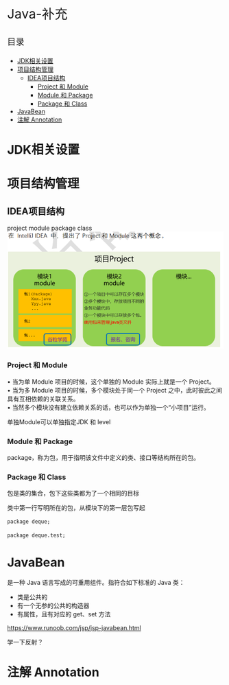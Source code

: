 <p style="font-size:30px;">Java-补充</p>
<p style="font-size:20px;">目录</p>
 
<!-- TOC -->

- [JDK相关设置](#jdk相关设置)
- [项目结构管理](#项目结构管理)
    - [IDEA项目结构](#idea项目结构)
        - [Project 和 Module](#project-和-module)
        - [Module 和 Package](#module-和-package)
        - [Package 和 Class](#package-和-class)
- [JavaBean](#javabean)
- [注解 Annotation](#注解-annotation)

<!-- /TOC -->

# JDK相关设置

# 项目结构管理

## IDEA项目结构

project module package class
![Alt text](%7B4231B6C0-C95E-45ab-8D05-49D663A83F8E%7D.png)

### Project 和 Module
• 当为单 Module 项目的时候，这个单独的 Module 实际上就是一个 Project。<br>
• 当为多 Module 项目的时候，多个模块处于同一个 Project 之中，此时彼此之间具有互相依赖的关联关系。<br>
• 当然多个模块没有建立依赖关系的话，也可以作为单独一个“小项目”运行。<br>

单独Module可以单独指定JDK 和 level

###  Module 和 Package

package，称为包，用于指明该文件中定义的类、接口等结构所在的包。


###  Package 和 Class

包是类的集合，包下这些类都为了一个相同的目标

类中第一行写明所在的包，从模块下的第一层包写起
```
package deque;

package deque.test;
```





# JavaBean
是一种 Java 语言写成的可重用组件。指符合如下标准的 Java 类：
- 类是公共的
- 有一个无参的公共的构造器
- 有属性，且有对应的 get、set 方法

https://www.runoob.com/jsp/jsp-javabean.html

学一下反射？


# 注解 Annotation
